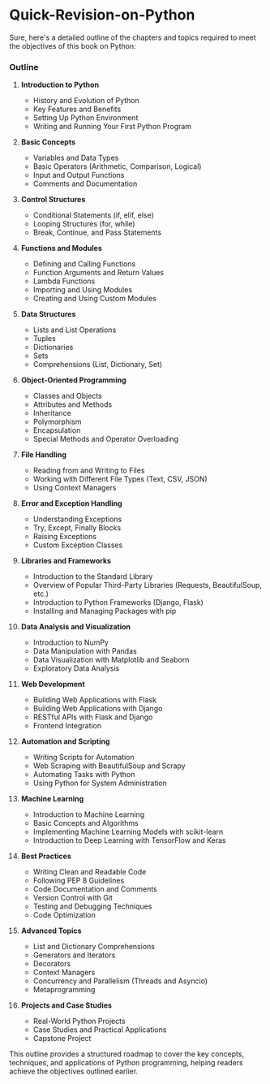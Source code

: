 # Quick-Revision-on-Python

Sure, here's a detailed outline of the chapters and topics required to meet the objectives of this book on Python:

### Outline

1. **Introduction to Python**
   - History and Evolution of Python
   - Key Features and Benefits
   - Setting Up Python Environment
   - Writing and Running Your First Python Program

2. **Basic Concepts**
   - Variables and Data Types
   - Basic Operators (Arithmetic, Comparison, Logical)
   - Input and Output Functions
   - Comments and Documentation

3. **Control Structures**
   - Conditional Statements (if, elif, else)
   - Looping Structures (for, while)
   - Break, Continue, and Pass Statements

4. **Functions and Modules**
   - Defining and Calling Functions
   - Function Arguments and Return Values
   - Lambda Functions
   - Importing and Using Modules
   - Creating and Using Custom Modules

5. **Data Structures**
   - Lists and List Operations
   - Tuples
   - Dictionaries
   - Sets
   - Comprehensions (List, Dictionary, Set)

6. **Object-Oriented Programming**
   - Classes and Objects
   - Attributes and Methods
   - Inheritance
   - Polymorphism
   - Encapsulation
   - Special Methods and Operator Overloading

7. **File Handling**
   - Reading from and Writing to Files
   - Working with Different File Types (Text, CSV, JSON)
   - Using Context Managers

8. **Error and Exception Handling**
   - Understanding Exceptions
   - Try, Except, Finally Blocks
   - Raising Exceptions
   - Custom Exception Classes

9. **Libraries and Frameworks**
   - Introduction to the Standard Library
   - Overview of Popular Third-Party Libraries (Requests, BeautifulSoup, etc.)
   - Introduction to Python Frameworks (Django, Flask)
   - Installing and Managing Packages with pip

10. **Data Analysis and Visualization**
    - Introduction to NumPy
    - Data Manipulation with Pandas
    - Data Visualization with Matplotlib and Seaborn
    - Exploratory Data Analysis

11. **Web Development**
    - Building Web Applications with Flask
    - Building Web Applications with Django
    - RESTful APIs with Flask and Django
    - Frontend Integration

12. **Automation and Scripting**
    - Writing Scripts for Automation
    - Web Scraping with BeautifulSoup and Scrapy
    - Automating Tasks with Python
    - Using Python for System Administration

13. **Machine Learning**
    - Introduction to Machine Learning
    - Basic Concepts and Algorithms
    - Implementing Machine Learning Models with scikit-learn
    - Introduction to Deep Learning with TensorFlow and Keras

14. **Best Practices**
    - Writing Clean and Readable Code
    - Following PEP 8 Guidelines
    - Code Documentation and Comments
    - Version Control with Git
    - Testing and Debugging Techniques
    - Code Optimization

15. **Advanced Topics**
    - List and Dictionary Comprehensions
    - Generators and Iterators
    - Decorators
    - Context Managers
    - Concurrency and Parallelism (Threads and Asyncio)
    - Metaprogramming

16. **Projects and Case Studies**
    - Real-World Python Projects
    - Case Studies and Practical Applications
    - Capstone Project

This outline provides a structured roadmap to cover the key concepts, techniques, and applications of Python programming, helping readers achieve the objectives outlined earlier.
